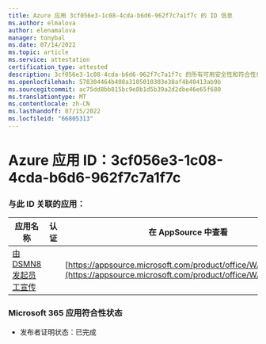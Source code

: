 ```yaml
---
title: Azure 应用 3cf056e3-1c08-4cda-b6d6-962f7c7a1f7c 的 ID 信息
ms.author: elmalova
author: elenamalova
manager: tonybal
ms.date: 07/14/2022
ms.topic: article
ms.service: attestation
certification_type: attested
description: 3cf056e3-1c08-4cda-b6d6-962f7c7a1f7c 的所有可用安全性和符合性信息信息。
ms.openlocfilehash: 578304464b408a3105010303e38af4b40413ab9b
ms.sourcegitcommit: ac75dd8bb815bc9e8b1d5b39a2d2dbe46e65f680
ms.translationtype: MT
ms.contentlocale: zh-CN
ms.lasthandoff: 07/15/2022
ms.locfileid: "66805313"
---
```

# <a name="azure-app-id-3cf056e3-1c08-4cda-b6d6-962f7c7a1f7c"></a>Azure 应用 ID：3cf056e3-1c08-4cda-b6d6-962f7c7a1f7c


### <a name="apps-associated-with-this-id"></a>与此 ID 关联的应用：
| **应用名称** | **认证** | **在 AppSource 中查看** |
|--------------|---------------|-----------------------|
| [由 DSMN8 发起员工宣传](../forward/WA200003677.md) |  | [https://appsource.microsoft.com/product/office/WA200003677](https://appsource.microsoft.com/product/office/WA200003677) |

### <a name="microsoft-365-app-compliance-status"></a>Microsoft 365 应用符合性状态
- 发布者证明状态：已完成

